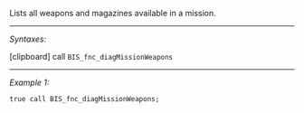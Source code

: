 Lists all weapons and magazines available in a mission.


---
*Syntaxes:*

[clipboard] call `BIS_fnc_diagMissionWeapons`

---
*Example 1:*

```sqf
true call BIS_fnc_diagMissionWeapons;
```